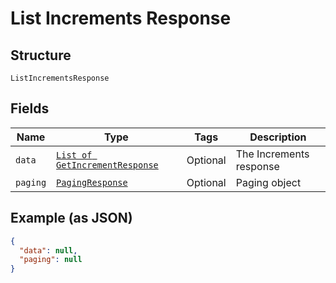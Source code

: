 
# List Increments Response

## Structure

`ListIncrementsResponse`

## Fields

| Name | Type | Tags | Description |
|  --- | --- | --- | --- |
| `data` | [`List of GetIncrementResponse`](../../doc/models/get-increment-response.md) | Optional | The Increments response |
| `paging` | [`PagingResponse`](../../doc/models/paging-response.md) | Optional | Paging object |

## Example (as JSON)

```json
{
  "data": null,
  "paging": null
}
```

